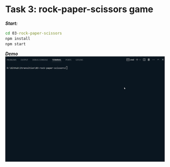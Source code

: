 # Task 3: rock-paper-scissors game

**_Start:_**

```cmd
cd 03-rock-paper-scissors
npm install
npm start
```

**_Demo_**
![demo](./demo.gif)
